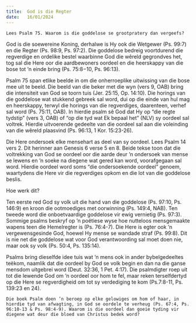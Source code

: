 ```yaml
---
title:  God is die Regter
date:   16/01/2024
---
```


`Lees Psalm 75. Waarom is die goddelose se grootpratery dan vergeefs?`

God is die soewereine Koning, derhalwe is Hy ook die Wetgewer (Ps. 99:7) en die Regter (Ps. 98:9, Ps. 97:2). Die goddelose bedreig voortdurend die regverdige en ordelike bestel waarbinne God die wêreld gegrondves het, tog sal die Here oor die aardbewoners oordeel en die heerskappy van die bose tot ’n einde bring (Ps. 75:8−10, Ps. 96:13).

Psalm 75 span etlike beelde in om die onherroeplike uitwissing van die bose mee uit te beeld. Die beeld van die beker met die wyn (vers 9, OAB) bring die intensiteit van God se toorn tuis (Jer. 25:15, Op. 14:10). Die horings van die goddelose wat stukkend gebreek sal word, dui op die einde van hul mag en heerskappy, terwyl die horings van die regverdiges, daarenteen, verhef sal word (Ps. 75:11, OAB). In hierdie psalm sê God dat Hy op “die regte tydstip” (vers 3, OAB) of “op die tyd wat Ek bepaal het” (NLV) sy oordeel sal voltrek. Hierdie uitvoerende gedeelte van die oordeel sal aan die voleinding van die wêreld plaasvind (Ps. 96:13, 1 Kor. 15:23-26).

Die Here ondersoek elke mensehart as deel van sy oordeel. Lees Psalm 14 vers 2. Dit herinner aan Genesis 6 verse 5 en 8. Beide tekse toon dat die voltrekking van God se oordeel oor die aarde deur ’n ondersoek van mense se lewens en ’n soeke na diegene wat gered kan word, voorafgegaan sal word. Hierdie oordeel word soms “die ondersoekende oordeel” genoem, waartydens die Here vir die regverdiges opkom en die lot van die goddelose beslis.

Hoe werk dit?

Ten eerste red God sy volk uit die hand van die goddelose (Ps. 97:10, Ps. 146:9) en kroon die ootmoediges met oorwinning (Ps. 149:4, NAB). Ten tweede word die onboetvaardige goddelose vir ewig vernietig (Ps. 97:3). Sommige psalms beskryf op ’n poëtiese wyse hoe nutteloos mensgemaakte wapens teen die Hemelregter is (Ps. 76:4-7). Die Here is egter ook ’n vergewensgesinde God, hoewel Hy mense se wandade straf (Ps. 99:8). Dit is nie net die goddelose wat voor God verantwoording sal moet doen nie, maar ook sy volk (Ps. 50:4, Ps. 135:14).

Psalms bring dieselfde idee tuis wat ’n mens ook in ander bybelgedeeltes teëkom, naamlik dat die oordeel by God se volk begin en dan na die ganse mensdom uitgebrei word (Deut. 32:36, 1 Pet. 4:17). Die psalmdigter roep uit tot die lewende God om ’n oordeel oor hom te fel, maar reken terselfdertyd op die Here se regverdigheid om tot sy verdediging te kom (Ps.7:8-11, Ps. 139:23 en 24).

`Die boek Psalm doen ’n beroep op elke gelowiges om hom of haar, in hierdie tyd van afwagting, in God se oordele te verheug (Ps. 67:4, Ps. 96:10-13 & Ps. 98:4-9). Waarom is die oordeel dan goeie tyding vir diegene wat deur die bloed van Christus bedek word?`